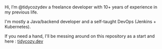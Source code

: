 Hi, I’m @tidycozydev a freelance developer with 10+ years of experience in my previous life.

I'm mostly a Java/backend developer and a self-taught DevOps (Jenkins + Kubernetes).

If you need a hand, I'll be messing around on this repository as a start and here : [tidycozy.dev](https://tidycozy.dev/)
